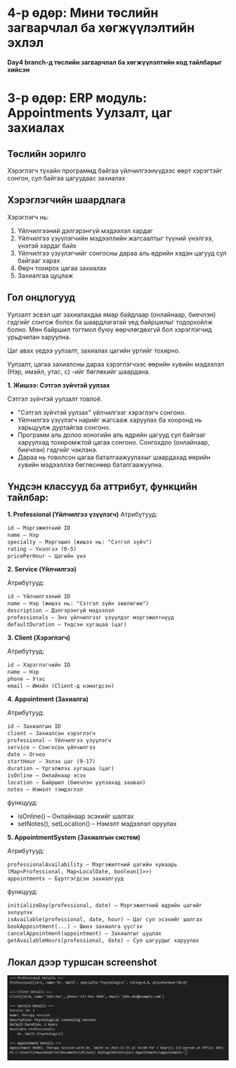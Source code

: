 # 4-р өдөр: Мини төслийн загварчлал ба хөгжүүлэлтийн эхлэл

**Day4 branch-д төслийн загварчлал ба хөгжүүлэлтийн код тайлбарыг хийсэн**





# 3-р өдөр: ERP модуль: Appointments Уулзалт, цаг захиалах

## Төслийн зорилго

Хэрэглэгч тухайн программд байгаа үйлчилгээнүүдээс өөрт хэрэгтэйг сонгон, сул байгаа цагуудаас захиалах

## Хэрэглэгчийн шаардлага

Хэрэглэгч нь: 

1.  Үйлчилгээний дэлгэрэнгүй мэдээлэл хардаг
2.  Үйлчилгээ үзүүлэгчийн мэдээллийн жагсаалтыг түүний үнэлгээ, үнэтэй хардаг байх
3. Үйлчилгээ үзүүлэгчийг сонгосны дараа аль өдрийн хэдэн цагууд сул байгааг харах
4. Өөрч тохирох цагаа захиалах
5. Захиалгаа цуцлаж

## Гол онцлогууд

Уулзалт эсвэл цаг захиалахдаа ямар байдлаар (онлайнаар, биечлэн) гэдгийг сонгож болох ба шаардлагатай үед байршилыг тодорхойлж болно. Мөн байршил тогтмол буюу өөрчлөгдөхгүй бол хэрэглэгчид урьдчилан харуулна.

Цаг авах үедээ уулзалт, захиалах цагийн уртийг тохирно.

Уулзалт, цагаа захиалсны дараа хэрэглэгчээс өөрийн хувийн мэдээлэл (Нэр, имэйл, утас, с) -ийг бөглөхийг шаардана.

**1. Жишээ: Сэтгэл зүйчтэй уулзах** 

Сэтгэл зүйчтэй уулзалт товлоё.
- "Сэтгэл зүйчтэй уулзах" үйлчилгээг хэрэглэгч сонгоно.
- Үйлчилгээ үзүүлэгч нарийг жагсааж харуулах ба хооронд нь харьцуулж дуртайгаа сонгоно.
- Программ аль долоо хоногийн аль өдрийн цагууд сул байгааг харуулхад тохиромжтой цагаа сонгоно. Сонгохдоо (онлайнаар, биечлэн) гэдгийг чэклэнэ.
- Дараа нь товолсон цагаа баталгаажуулахыг шаардахад өөрийн хувийн мэдээллээ бөглөснөөр баталгаажуулна. 

## Үндсэн классууд ба аттрибут, функцийн тайлбар:

**1. Professional (Үйлчилгээ үзүүлэгч)**
Атрибутууд:

    id – Мэргэжилтний ID
    name – Нэр
    specialty – Мэргэшил (жишээ нь: "Сэтгэл зүйч")
    rating – Үнэлгээ (0-5)
    pricePerHour – Цагийн үнэ

**2. Service (Үйлчилгээ)**

Атрибутууд:

    id – Үйлчилгээний ID
    name – Нэр (жишээ нь: "Сэтгэл зүйн зөвлөгөө")
    description – Дэлгэрэнгүй мэдээлэл
    professionals – Энэ үйлчилгээг үзүүлдэг мэргэжилтнүүд
    defaultDuration – Үндсэн хугацаа (цаг)

**3. Client (Хэрэглэгч)**

Атрибутууд:

    id – Хэрэглэгчийн ID
    name – Нэр
    phone – Утас
    email – Имэйл (Client-д нэмэгдсэн)

**4. Appointment (Захиалга)**

Атрибутууд:

    id – Захиалгын ID
    client – Захиалсан хэрэглэгч
    professional – Үйлчилгээ үзүүлэгч
    service – Сонгосон үйлчилгээ
    date – Огноо
    startHour – Эхлэх цаг (9-17)
    duration – Үргэлжлэх хугацаа (цаг)
    isOnline – Онлайнаар эсэх
    location – Байршил (биечлэн уулзахад заавал)
    notes – Нэмэлт тэмдэглэл

функцууд:

- isOnline() – Онлайнаар эсэхийг шалгах
- setNotes(), setLocation() – Нэмэлт мэдээлэл оруулах

**5. AppointmentSystem (Захиалгын систем)**

Атрибутууд:

    professionalAvailability – Мэргэжилтний цагийн хуваарь (Map<Professional, Map<LocalDate, boolean[]>>)
    appointments – Бүртгэгдсэн захиалгууд

функцууд:

    initializeDay(professional, date) – Мэргэжилтний өдрийн цагийг эхлүүлэх
    isAvailable(professional, date, hour) – Цаг сул эсэхийг шалгах
    bookAppointment(...) – Шинэ захиалга үүсгэх
    cancelAppointment(appointment) – Захиалгыг цуцлах
    getAvailableHours(professional, date) – Сул цагуудыг харуулах

## Локал дээр туршсан screenshot

![LeetCode Screenshot](/images/attrubute_print.png)
